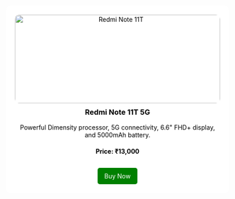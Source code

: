 <style>
    /* Navbar */
    nav {
        background: rgba(0, 0, 0, 0.8);
        padding: 15px 20px;
        position: sticky;
        top: 0;
        z-index: 1000;
        display: flex;
        justify-content: space-between;
        align-items: center;
    }

    nav h1 {
        font-size: 24px;
        background: linear-gradient(to right, red, purple);
        -webkit-background-clip: text;
        color: transparent;
    }

    .nav-links {
        display: flex;
        gap: 15px;
    }

    .nav-links a {
        color: white;
        text-decoration: none;
        padding: 10px 15px;
        background: rgba(255, 255, 255, 0.2);
        border-radius: 5px;
        transition: 0.3s;
    }

    .nav-links a:hover {
        background: rgba(255, 255, 255, 0.5);
    }

    /* Hero Section */
    .hero {
        text-align: center;
        padding: 50px 20px;
    }

    .hero h1 {
        font-size: 48px;
        margin-bottom: 10px;
    }

    .hero p {
        font-size: 20px;
        opacity: 0.8;
    }

    .hero a {
        display: inline-block;
        margin-top: 20px;
        padding: 10px 20px;
        background: purple;
        color: white;
        text-decoration: none;
        border-radius: 5px;
        transition: 0.3s;
    }

    .hero a:hover {
        background: darkviolet;
    }

    /* Products */
    .products {
        padding: 50px 20px;
        text-align: center;
    }

    .product-grid {
        display: grid;
        grid-template-columns: repeat(auto-fit, minmax(250px, 1fr));
        gap: 20px;
    }

    .product {
        background: white;
        color: black;
        padding: 20px;
        border-radius: 10px;
        text-align: center;
    }

    .product img {
        width: 100%;
        height: 200px;
        object-fit: cover;
        border-radius: 10px;
    }

    .product h3 {
        margin-top: 10px;
    }

    .buy-button {
        display: inline-block;
        margin-top: 10px;
        padding: 10px 15px;
        background: green;
        color: white;
        text-decoration: none;
        border-radius: 5px;
        transition: 0.3s;
    }

    .buy-button:hover {
        background: darkgreen;
    }

    /* Contact Form */
    .contact {
        text-align: center;
        padding: 50px 20px;
    }

    .contact form {
        max-width: 400px;
        margin: auto;
    }

    .contact input,
    .contact textarea {
        width: 100%;
        padding: 10px;
        margin: 10px 0;
        border-radius: 5px;
        border: none;
    }

    .contact button {
        background: purple;
        color: white;
        padding: 10px 15px;
        border: none;
        border-radius: 5px;
        transition: 0.3s;
        cursor: pointer;
    }

    .contact button:hover {
        background: darkviolet;
    }

    /* Footer */
    footer {
        text-align: center;
        background: rgba(0, 0, 0, 0.8);
        padding: 20px;
        margin-top: 20px;
    }
</style>

<!-- ✅ Redmi Note 11T added below -->
<div class="product-grid">
    <div class="product">
        <img src="https://fdn2.gsmarena.com/vv/pics/xiaomi/xiaomi-redmi-note-11t-5g-1.jpg" alt="Redmi Note 11T">
        <h3>Redmi Note 11T 5G</h3>
        <p>Powerful Dimensity processor, 5G connectivity, 6.6&quot; FHD+ display, and 5000mAh battery.</p>
        <h4>Price: ₹13,000</h4>
        <a href="#" class="buy-button">Buy Now</a>
    </div>
</div>
